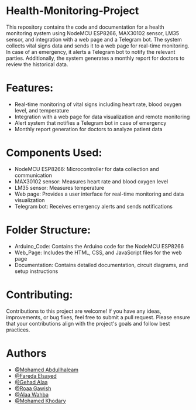 # Health-Monitoring-Project
 This repository contains the code and documentation for a health monitoring system using NodeMCU ESP8266, MAX30102 sensor, LM35 sensor, and integration with a web page and a Telegram bot. The system collects vital signs data and sends it to a web page for real-time monitoring. In case of an emergency, it alerts a Telegram bot to notify the relevant parties. Additionally, the system generates a monthly report for doctors to review the historical data.

# Features:
- Real-time monitoring of vital signs including heart rate, blood oxygen level, and temperature
- Integration with a web page for data visualization and remote monitoring
- Alert system that notifies a Telegram bot in case of emergency
- Monthly report generation for doctors to analyze patient data

# Components Used:
- NodeMCU ESP8266: Microcontroller for data collection and communication
- MAX30102 sensor: Measures heart rate and blood oxygen level
- LM35 sensor: Measures temperature
- Web page: Provides a user interface for real-time monitoring and data visualization
- Telegram bot: Receives emergency alerts and sends notifications

# Folder Structure:
- Arduino_Code: Contains the Arduino code for the NodeMCU ESP8266
- Web_Page: Includes the HTML, CSS, and JavaScript files for the web page
- Documentation: Contains detailed documentation, circuit diagrams, and setup instructions

# Contributing:
Contributions to this project are welcome! If you have any ideas, improvements, or bug fixes, feel free to submit a pull request. Please ensure that your contributions align with the project's goals and follow best practices.

# Authors
- [@Mohamed Abdullhaleam](https://github.com/Mohamedabdullhaleam)
- [@Fareda Elsayed]( https://github.com/FaredaElsayed)
- [@Gehad Alaa ](https://github.com/Gehad799)
- [@Roaa Gawish ](https://github.com/roaagawish)
- [@Alaa Wahba](https://github.com/alaawahba13)
- [@Mohamed Khodary](https://github.com/moekhodry11)
